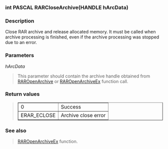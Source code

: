 <!DOCTYPE HTML PUBLIC "-//W3C//DTD HTML 4.01 Transitional//EN">
<html>

<head>
<title>UnRAR.dll Manual</title>
</head>

<body>

<h3>int PASCAL RARCloseArchive(HANDLE hArcData)</h3>

<h3>Description</h3>
<p>
Close RAR archive and release allocated memory. It must be called when
archive processing is finished, even if the archive processing was stopped
due to an error.</p>

<h3>Parameters</h3>

<i>hArcData</i>
<blockquote>
This parameter should contain the archive handle obtained from
<a href="RAROpenArchive.md">RAROpenArchive</a> or
<a href="RAROpenArchiveEx.md">RAROpenArchiveEx</a> function call.
</blockquote>

<h3>Return values</h3>
<blockquote>
<table border="1">
<tr><td>0</td><td>Success</td></tr>
<tr><td>ERAR_ECLOSE</td><td>Archive close error</td></tr>
</table>
</blockquote>

<h3>See also</h3>
<blockquote>
  <a href="RAROpenArchiveEx.md">RAROpenArchiveEx</a> function.
</blockquote>

</body>

</html>
